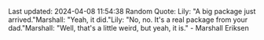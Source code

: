 Last updated: 2024-04-08 11:54:38
Random Quote: Lily: "A big package just arrived."Marshall: "Yeah, it did."Lily: "No, no. It's a real package from your dad."Marshall: "Well, that's a little weird, but yeah, it is." - Marshall Eriksen